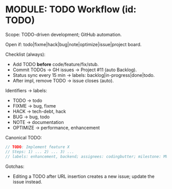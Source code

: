 # MODULE: TODO Workflow (id: TODO)

Scope: TODO-driven development; GitHub automation.

Open if: todo|fixme|hack|bug|note|optimize|issue|project board.

Checklist (always):
- Add TODO **before** code/feature/fix/stub.
- Commit TODOs → GH issues → Project #11 (auto Backlog).
- Status sync every 15 min → labels: backlog|in-progress|done|todo.
- After impl, remove TODO → issue closes (auto).

Identifiers → labels:
- TODO → todo
- FIXME → bug, fixme
- HACK → tech-debt, hack
- BUG → bug, todo
- NOTE → documentation
- OPTIMIZE → performance, enhancement

Canonical TODO:
```ts
// TODO: Implement feature X
// Steps: 1) ... 2) ... 3) ...
// labels: enhancement, backend; assignees: codingbutter; milestone: MVP Launch
```

Gotchas:
- Editing a TODO after URL insertion creates a new issue; update the issue instead.
